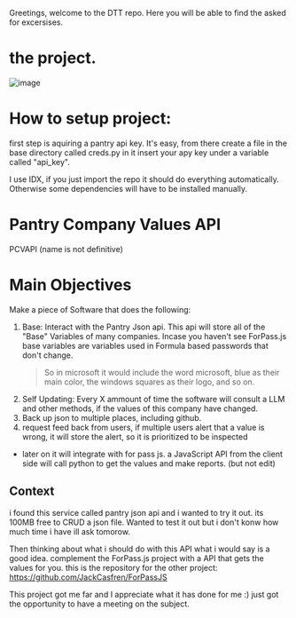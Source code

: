 Greetings, welcome to the DTT repo.
Here you will be able to find the asked for excersises.

# the project.
![image](https://github.com/user-attachments/assets/7f67add9-9ada-4cd5-b1b3-8c06ea764298)


# How to setup project:
first step is aquiring a pantry api key. It's easy, from there create a file in the base directory called creds.py in it insert your apy key under a variable called "api_key".

I use IDX, if you just import the repo it should do everything automatically.
Otherwise some dependencies will have to be installed manually.



# Pantry Company Values API
PCVAPI (name is not definitive)

# Main Objectives
Make a piece of Software that does the following:
1. Base: Interact with the Pantry Json api.
    This api will store all of the "Base" Variables of many companies. 
        Incase you haven't see ForPass.js base variables are variables used in Formula based passwords that don't change. 
    > So in microsoft it would include the word microsoft, blue as their main color, the windows squares as their logo, and so on.
2. Self Updating: Every X ammount of time the software will consult a LLM and other methods, if the values of this company have changed.
3. Back up json to multiple places, including github.
4. request feed back from users, if multiple users alert that a value is wrong, it will store the alert, so it is prioritized to be inspected

- later on it will integrate with for pass js. a JavaScript API from the client side will call python to get the values and make reports. (but not edit)


## Context
i found this service called pantry json api and i wanted to try it out.
its 100MB free to CRUD a json file.
Wanted to test it out but i don't konw how much time i have ill ask tomorow.

Then thinking about what i should do with this API what i would say is a good idea.
complement the ForPass.js project with a API that gets the values for you.
this is the repository for the other project: https://github.com/JackCasfren/ForPassJS

This project got me far and I appreciate what it has done for me :) just got the opportunity to have a meeting on the subject.